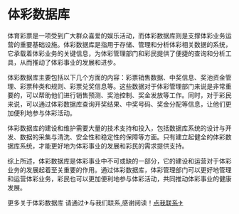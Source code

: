 # 体彩数据库

体育彩票是一项受到广大群众喜爱的娱乐活动，而体彩数据库则是支撑体彩业务运营的重要基础设施。体彩数据库是指用于存储、管理和分析体彩相关数据的系统，它承载着体彩业务的关键信息，为体彩管理部门和彩民提供了便捷的查询和分析工具，从而推动了体彩事业的发展和进步。

体彩数据库主要包括以下几个方面的内容：彩票销售数据、中奖信息、奖池资金管理、彩票种类和规则、彩票兑奖信息等。这些数据对于体彩管理部门来说是非常重要的，可以帮助他们进行销售预测、奖池控制、奖金发放等工作。同时，对于彩民来说，可以通过体彩数据库查询开奖结果、中奖号码、奖金分配等信息，让他们更加便利地参与体彩活动。

体彩数据库的建设和维护需要大量的技术支持和投入，包括数据库系统的设计与开发、数据的采集与清洗、安全性和稳定性的保障等方面。只有建立起健全的体彩数据库系统，才能更好地为体彩事业的发展和彩民的需求提供支持。

综上所述，体彩数据库是体彩事业中不可或缺的一部分，它的建设和运营对于体彩业务的发展起着至关重要的作用。通过体彩数据库，体彩管理部门可以更好地管理和运营体彩业务，彩民也可以更加便利地参与体彩活动，共同推动体彩事业的健康发展。

更多关于体彩数据库 请通过✈与我们联系,感谢阅读！[点我联系✈](https://wiki.k02.cc)